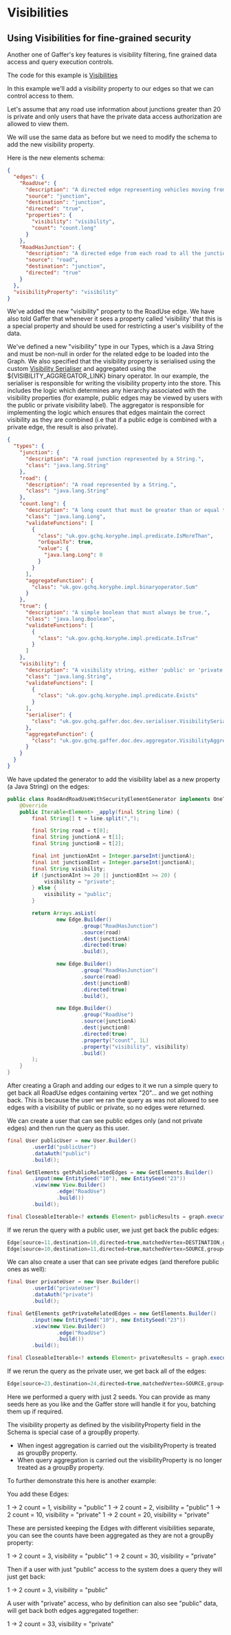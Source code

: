 # Visibilities

## Using Visibilities for fine-grained security

Another one of Gaffer's key features is visibility filtering, fine grained data access and query execution controls.

The code for this example is [Visibilities](https://github.com/gchq/gaffer-doc/blob/v1docs/src/main/java/uk/gov/gchq/gaffer/doc/dev/walkthrough/Visibilities.java)

In this example we'll add a visibility property to our edges so that we can control access to them.

Let's assume that any road use information about junctions greater than 20 is private and only users that have the private data access authorization are allowed to view them.

We will use the same data as before but we need to modify the schema to add the new visibility property.

Here is the new elements schema:

```json
{
  "edges": {
    "RoadUse": {
      "description": "A directed edge representing vehicles moving from junction A to junction B.",
      "source": "junction",
      "destination": "junction",
      "directed": "true",
      "properties": {
        "visibility": "visibility",
        "count": "count.long"
      }
    },
    "RoadHasJunction": {
      "description": "A directed edge from each road to all the junctions on that road.",
      "source": "road",
      "destination": "junction",
      "directed": "true"
    }
  },
  "visibilityProperty": "visibility"
}
```

We've added the new "visibility" property to the RoadUse edge. We have also told Gaffer that whenever it sees a property called 'visibility' that this is a special property and should be used for restricting a user's visibility of the data.

We've defined a new "visibility" type in our Types, which is a Java String and must be non-null in order for the related edge to be loaded into the Graph. We also specified that the visibility property is serialised using the custom [Visibility Serialiser](https://github.com/gchq/gaffer-doc/blob/v1docs/src/main/java/uk/gov/gchq/gaffer/doc/dev/serialiser/VisibilitySerialiser.java) and aggregated using the ${VISIBILITY_AGGREGATOR_LINK} binary operator. In our example, the serialiser is responsible for writing the visibility property into the store. This includes the logic which determines any hierarchy associated with the visibility properties (for example, public edges may be viewed by users with the public or private visibility label). The aggregator is responsible for implementing the logic which ensures that edges maintain the correct visibility as they are combined (i.e that if a public edge is combined with a private edge, the result is also private).

```json
{
  "types": {
    "junction": {
      "description": "A road junction represented by a String.",
      "class": "java.lang.String"
    },
    "road": {
      "description": "A road represented by a String.",
      "class": "java.lang.String"
    },
    "count.long": {
      "description": "A long count that must be greater than or equal to 0.",
      "class": "java.lang.Long",
      "validateFunctions": [
        {
          "class": "uk.gov.gchq.koryphe.impl.predicate.IsMoreThan",
          "orEqualTo": true,
          "value": {
            "java.lang.Long": 0
          }
        }
      ],
      "aggregateFunction": {
        "class": "uk.gov.gchq.koryphe.impl.binaryoperator.Sum"
      }
    },
    "true": {
      "description": "A simple boolean that must always be true.",
      "class": "java.lang.Boolean",
      "validateFunctions": [
        {
          "class": "uk.gov.gchq.koryphe.impl.predicate.IsTrue"
        }
      ]
    },
    "visibility": {
      "description": "A visibility string, either 'public' or 'private'. When a public and private visibility is aggregated together it will result in a private visibility.",
      "class": "java.lang.String",
      "validateFunctions": [
        {
          "class": "uk.gov.gchq.koryphe.impl.predicate.Exists"
        }
      ],
      "serialiser": {
        "class": "uk.gov.gchq.gaffer.doc.dev.serialiser.VisibilitySerialiser"
      },
      "aggregateFunction": {
        "class": "uk.gov.gchq.gaffer.doc.dev.aggregator.VisibilityAggregator"
      }
    }
  }
}

```

We have updated the generator to add the visibility label as a new property (a Java String) on the edges:

```java
public class RoadAndRoadUseWithSecurityElementGenerator implements OneToManyElementGenerator<String> {
    @Override
    public Iterable<Element> _apply(final String line) {
        final String[] t = line.split(",");

        final String road = t[0];
        final String junctionA = t[1];
        final String junctionB = t[2];

        final int junctionAInt = Integer.parseInt(junctionA);
        final int junctionBInt = Integer.parseInt(junctionA);
        final String visibility;
        if (junctionAInt >= 20 || junctionBInt >= 20) {
            visibility = "private";
        } else {
            visibility = "public";
        }

        return Arrays.asList(
                new Edge.Builder()
                        .group("RoadHasJunction")
                        .source(road)
                        .dest(junctionA)
                        .directed(true)
                        .build(),

                new Edge.Builder()
                        .group("RoadHasJunction")
                        .source(road)
                        .dest(junctionB)
                        .directed(true)
                        .build(),

                new Edge.Builder()
                        .group("RoadUse")
                        .source(junctionA)
                        .dest(junctionB)
                        .directed(true)
                        .property("count", 1L)
                        .property("visibility", visibility)
                        .build()
        );
    }
}
```
After creating a Graph and adding our edges to it we run a simple query to get back all RoadUse edges containing vertex "20"... and we get nothing back. This is because the user we ran the query as was not allowed to see edges with a visibility of public or private, so no edges were returned.

We can create a user that can see public edges only (and not private edges) and then run the query as this user.

```java
final User publicUser = new User.Builder()
        .userId("publicUser")
        .dataAuth("public")
        .build();

final GetElements getPublicRelatedEdges = new GetElements.Builder()
        .input(new EntitySeed("10"), new EntitySeed("23"))
        .view(new View.Builder()
                .edge("RoadUse")
                .build())
        .build();

final CloseableIterable<? extends Element> publicResults = graph.execute(getPublicRelatedEdges, publicUser);

```

If we rerun the query with a public user, we just get back the public edges:

```java
Edge[source=11,destination=10,directed=true,matchedVertex=DESTINATION,group=RoadUse,properties=Properties[visibility=<java.lang.String>public,count=<java.lang.Long>1]]
Edge[source=10,destination=11,directed=true,matchedVertex=SOURCE,group=RoadUse,properties=Properties[visibility=<java.lang.String>public,count=<java.lang.Long>3]]
```
We can also create a user that can see private edges (and therefore public ones as well):

```java
final User privateUser = new User.Builder()
        .userId("privateUser")
        .dataAuth("private")
        .build();

final GetElements getPrivateRelatedEdges = new GetElements.Builder()
        .input(new EntitySeed("10"), new EntitySeed("23"))
        .view(new View.Builder()
                .edge("RoadUse")
                .build())
        .build();

final CloseableIterable<? extends Element> privateResults = graph.execute(getPrivateRelatedEdges, privateUser);
```

If we rerun the query as the private user, we get back all of the edges:

```java
Edge[source=23,destination=24,directed=true,matchedVertex=SOURCE,group=RoadUse,properties=Properties[visibility=<java.lang.String>private,count=<java.lang.Long>2]]
```

Here we performed a query with just 2 seeds. You can provide as many seeds here as you like and the Gaffer store will handle it for you, batching them up if required.

The visibility property as defined by the visibilityProperty field in the Schema is special case of a groupBy property.

- When ingest aggregation is carried out the visibilityProperty is treated as groupBy property.
- When query aggregation is carried out the visibilityProperty is no longer treated as a groupBy property.

To further demonstrate this here is another example:

You add these Edges:

1 -> 2   count = 1, visibility = "public"
1 -> 2   count = 2, visibility = "public"
1 -> 2   count = 10, visibility = "private"
1 -> 2   count = 20, visibility = "private"

These are persisted keeping the Edges with different visibilities separate, you can see the counts have been aggregated as they are not a groupBy property:

1 -> 2   count = 3, visibility = "public"
1 -> 2   count = 30, visibility = "private"

Then if a user with just "public" access to the system does a query they will just get back:

1 -> 2   count = 3, visibility = "public"

A user with "private" access, who by definition can also see "public" data, will get back both edges aggregated together:

1 -> 2   count = 33, visibility = "private"

